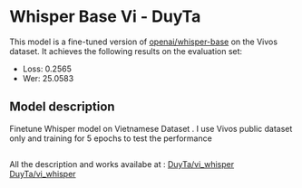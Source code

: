 # Whisper Base Vi - DuyTa

This model is a fine-tuned version of [openai/whisper-base](https://huggingface.co/openai/whisper-base) on the Vivos dataset.
It achieves the following results on the evaluation set:
- Loss: 0.2565
- Wer: 25.0583

## Model description

Finetune Whisper model on Vietnamese Dataset . I use Vivos public dataset only and training for 5 epochs to test the performance

##
All the description and works availabe at : 
[DuyTa/vi_whisper](https://huggingface.co/openai/whisper-base)
[DuyTa/vi_whisper]([https://huggingface.co/DuyTa/vi_whisper])
